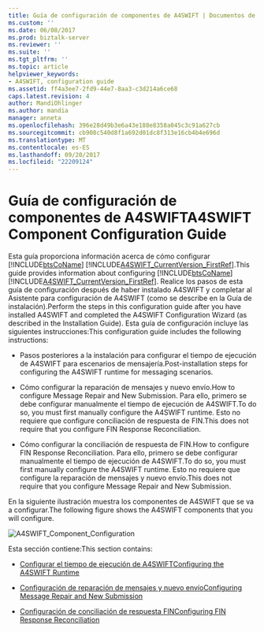 ```yaml
---
title: Guía de configuración de componentes de A4SWIFT | Documentos de Microsoft
ms.custom: ''
ms.date: 06/08/2017
ms.prod: biztalk-server
ms.reviewer: ''
ms.suite: ''
ms.tgt_pltfrm: ''
ms.topic: article
helpviewer_keywords:
- A4SWIFT, configuration guide
ms.assetid: ff4a3ee7-2fd9-44e7-8aa3-c3d214a6ce68
caps.latest.revision: 4
author: MandiOhlinger
ms.author: mandia
manager: anneta
ms.openlocfilehash: 396e28d49b3e6a43e188e8358a045c3c91a627cb
ms.sourcegitcommit: cb908c540d8f1a692d01dc8f313e16cb4b4e696d
ms.translationtype: MT
ms.contentlocale: es-ES
ms.lasthandoff: 09/20/2017
ms.locfileid: "22209124"
---
```

# <a name="a4swift-component-configuration-guide"></a><span data-ttu-id="0cc1d-102">Guía de configuración de componentes de A4SWIFT</span><span class="sxs-lookup"><span data-stu-id="0cc1d-102">A4SWIFT Component Configuration Guide</span></span>
<span data-ttu-id="0cc1d-103">Esta guía proporciona información acerca de cómo configurar [!INCLUDE[btsCoName](../../includes/btsconame-md.md)] [!INCLUDE[A4SWIFT_CurrentVersion_FirstRef](../../includes/a4swift-currentversion-firstref-md.md)].</span><span class="sxs-lookup"><span data-stu-id="0cc1d-103">This guide provides information about configuring [!INCLUDE[btsCoName](../../includes/btsconame-md.md)][!INCLUDE[A4SWIFT_CurrentVersion_FirstRef](../../includes/a4swift-currentversion-firstref-md.md)].</span></span> <span data-ttu-id="0cc1d-104">Realice los pasos de esta guía de configuración después de haber instalado A4SWIFT y completar al Asistente para configuración de A4SWIFT (como se describe en la Guía de instalación).</span><span class="sxs-lookup"><span data-stu-id="0cc1d-104">Perform the steps in this configuration guide after you have installed A4SWIFT and completed the A4SWIFT Configuration Wizard (as described in the Installation Guide).</span></span> <span data-ttu-id="0cc1d-105">Esta guía de configuración incluye las siguientes instrucciones:</span><span class="sxs-lookup"><span data-stu-id="0cc1d-105">This configuration guide includes the following instructions:</span></span>  
  
-   <span data-ttu-id="0cc1d-106">Pasos posteriores a la instalación para configurar el tiempo de ejecución de A4SWIFT para escenarios de mensajería.</span><span class="sxs-lookup"><span data-stu-id="0cc1d-106">Post-installation steps for configuring the A4SWIFT runtime for messaging scenarios.</span></span>  
  
-   <span data-ttu-id="0cc1d-107">Cómo configurar la reparación de mensajes y nuevo envío.</span><span class="sxs-lookup"><span data-stu-id="0cc1d-107">How to configure Message Repair and New Submission.</span></span> <span data-ttu-id="0cc1d-108">Para ello, primero se debe configurar manualmente el tiempo de ejecución de A4SWIFT.</span><span class="sxs-lookup"><span data-stu-id="0cc1d-108">To do so, you must first manually configure the A4SWIFT runtime.</span></span> <span data-ttu-id="0cc1d-109">Esto no requiere que configure conciliación de respuesta de FIN.</span><span class="sxs-lookup"><span data-stu-id="0cc1d-109">This does not require that you configure FIN Response Reconciliation.</span></span>  
  
-   <span data-ttu-id="0cc1d-110">Cómo configurar la conciliación de respuesta de FIN.</span><span class="sxs-lookup"><span data-stu-id="0cc1d-110">How to configure FIN Response Reconciliation.</span></span> <span data-ttu-id="0cc1d-111">Para ello, primero se debe configurar manualmente el tiempo de ejecución de A4SWIFT.</span><span class="sxs-lookup"><span data-stu-id="0cc1d-111">To do so, you must first manually configure the A4SWIFT runtime.</span></span> <span data-ttu-id="0cc1d-112">Esto no requiere que configure la reparación de mensajes y nuevo envío.</span><span class="sxs-lookup"><span data-stu-id="0cc1d-112">This does not require that you configure Message Repair and New Submission.</span></span>  
  
 <span data-ttu-id="0cc1d-113">En la siguiente ilustración muestra los componentes de A4SWIFT que se va a configurar.</span><span class="sxs-lookup"><span data-stu-id="0cc1d-113">The following figure shows the A4SWIFT components that you will configure.</span></span>  
  
 ![](../../adapters-and-accelerators/accelerator-swift/media/a4swift-component-configuration.gif "A4SWIFT_Component_Configuration")  
  
 <span data-ttu-id="0cc1d-114">Esta sección contiene:</span><span class="sxs-lookup"><span data-stu-id="0cc1d-114">This section contains:</span></span>  
  
-   [<span data-ttu-id="0cc1d-115">Configurar el tiempo de ejecución de A4SWIFT</span><span class="sxs-lookup"><span data-stu-id="0cc1d-115">Configuring the A4SWIFT Runtime</span></span>](../../adapters-and-accelerators/accelerator-swift/configuring-the-a4swift-runtime.md)  
  
-   [<span data-ttu-id="0cc1d-116">Configuración de reparación de mensajes y nuevo envío</span><span class="sxs-lookup"><span data-stu-id="0cc1d-116">Configuring Message Repair and New Submission</span></span>](../../adapters-and-accelerators/accelerator-swift/configuring-message-repair-and-new-submission.md)  
  
-   [<span data-ttu-id="0cc1d-117">Configuración de conciliación de respuesta FIN</span><span class="sxs-lookup"><span data-stu-id="0cc1d-117">Configuring FIN Response Reconciliation</span></span>](../../adapters-and-accelerators/accelerator-swift/configuring-fin-response-reconciliation.md)